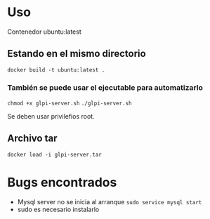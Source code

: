 # Uso
Contenedor ubuntu:latest

## Estando en el mismo directorio

`docker build -t ubuntu:latest .`

### También se puede usar el ejecutable para automatizarlo

`chmod +x glpi-server.sh`
`./glpi-server.sh`

Se deben usar privilefios root.

## Archivo tar

`docker load -i glpi-server.tar`

# Bugs encontrados

- Mysql server no se inicia al arranque `sudo service mysql start`
- sudo es necesario instalarlo
